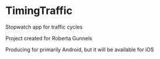 # TimingTraffic
Stopwatch app for traffic cycles 

Project created for Roberta Gunnels

Producing for primarily Android, but it will be available for iOS
